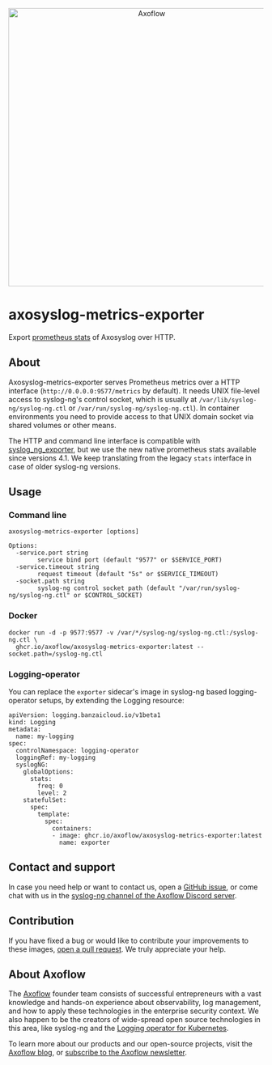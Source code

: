 <p align="center">
  <picture>
    <source media="(prefers-color-scheme: light)" srcset="https://github.com/axoflow/axosyslog-docker/raw/main/docs/axoflow-logo-color.svg">
    <source media="(prefers-color-scheme: dark)" srcset="https://github.com/axoflow/axosyslog-docker/raw/main/docs/axoflow-logo-white.svg">
    <img alt="Axoflow" src="https://github.com/axoflow/axosyslog-docker/raw/main/docs/axoflow-logo-color.svg" width="550">
  </picture>
</p>

# axosyslog-metrics-exporter

Export [prometheus stats](https://axoflow.com/docs/axosyslog/docs/parsers/metrics-probe/) of Axosyslog over HTTP.

## About

Axosyslog-metrics-exporter serves Prometheus metrics over a HTTP interface (`http://0.0.0.0:9577/metrics` by default).
It needs UNIX file-level access to syslog-ng's control socket, which is usually at
`/var/lib/syslog-ng/syslog-ng.ctl` or `/var/run/syslog-ng/syslog-ng.ctl`).
In container environments you need to provide access to that UNIX domain socket via shared volumes or other means.

The HTTP and command line interface is compatible with [syslog_ng_exporter](https://github.com/kube-logging/syslog_ng_exporter),
but we use the new native prometheus stats available since versions 4.1.
We keep translating from the legacy `stats` interface in case of older syslog-ng versions.

## Usage

### Command line

```
axosyslog-metrics-exporter [options]

Options:
  -service.port string
    	service bind port (default "9577" or $SERVICE_PORT)
  -service.timeout string
    	request timeout (default "5s" or $SERVICE_TIMEOUT)
  -socket.path string
    	syslog-ng control socket path (default "/var/run/syslog-ng/syslog-ng.ctl" or $CONTROL_SOCKET)
```

### Docker

```
docker run -d -p 9577:9577 -v /var/*/syslog-ng/syslog-ng.ctl:/syslog-ng.ctl \
  ghcr.io/axoflow/axosyslog-metrics-exporter:latest --socket.path=/syslog-ng.ctl
```

### Logging-operator

You can replace the `exporter` sidecar's image in syslog-ng based logging-operator setups, by extending the Logging resource:

```
apiVersion: logging.banzaicloud.io/v1beta1
kind: Logging
metadata:
  name: my-logging
spec:
  controlNamespace: logging-operator
  loggingRef: my-logging
  syslogNG:
    globalOptions:
      stats:
        freq: 0
        level: 2
    statefulSet:
      spec:
        template:
          spec:
            containers:
            - image: ghcr.io/axoflow/axosyslog-metrics-exporter:latest
              name: exporter
```

## Contact and support

In case you need help or want to contact us, open a [GitHub issue](https://github.com/axoflow/axosyslog-metrics-exporter/issues), or come chat with us in the [syslog-ng channel of the Axoflow Discord server](https://discord.gg/4Fzy7D66Qq).

## Contribution

If you have fixed a bug or would like to contribute your improvements to these images, [open a pull request](https://github.com/axoflow/axosyslog-metrics-exporter/pulls). We truly appreciate your help.

## About Axoflow

The [Axoflow](https://axoflow.com) founder team consists of successful entrepreneurs with a vast knowledge and hands-on experience about observability, log management, and how to apply these technologies in the enterprise security context. We also happen to be the creators of wide-spread open source technologies in this area, like syslog-ng and the [Logging operator for Kubernetes](https://github.com/kube-logging/logging-operator).

To learn more about our products and our open-source projects, visit the [Axoflow blog](https://axoflow.com/blog/), or [subscribe to the Axoflow newsletter](https://axoflow.com/#newsletter-subscription).
